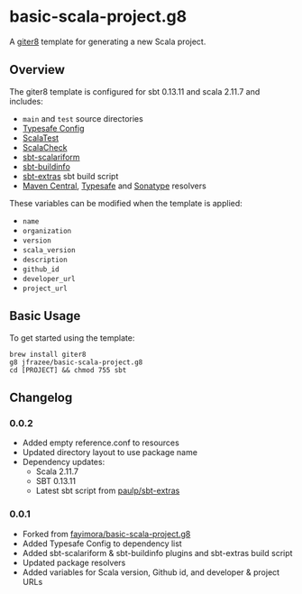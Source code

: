 # basic-scala-project.g8

A [giter8](https://github.com/n8han/giter8) template for generating a new Scala project.

## Overview

The giter8 template is configured for sbt 0.13.11 and scala 2.11.7 and includes:

* `main` and `test` source directories
* [Typesafe Config](https://github.com/typesafehub/config)
* [ScalaTest](http://www.scalatest.org/)
* [ScalaCheck](https://www.scalacheck.org)
* [sbt-scalariform](https://github.com/sbt/sbt-scalariform)
* [sbt-buildinfo](https://github.com/sbt/sbt-buildinfo)
* [sbt-extras](https://github.com/paulp/sbt-extras) sbt build script
* [Maven Central](http://search.maven.org), [Typesafe](https://bintray.com/typesafe) and [Sonatype](http://central.sonatype.org) resolvers

These variables can be modified when the template is applied:

* `name`
* `organization`
* `version`
* `scala_version`
* `description`
* `github_id`
* `developer_url`
* `project_url`

## Basic Usage

To get started using the template:

```
brew install giter8
g8 jfrazee/basic-scala-project.g8
cd [PROJECT] && chmod 755 sbt
```

## Changelog

### 0.0.2

* Added empty reference.conf to resources
* Updated directory layout to use package name
* Dependency updates:
    * Scala 2.11.7
    * SBT 0.13.11
    * Latest sbt script from [paulp/sbt-extras](https://github.com/paulp/sbt-extras)

### 0.0.1

* Forked from [fayimora/basic-scala-project.g8](https://github.com/fayimora/basic-scala-project.g8)
* Added Typesafe Config to dependency list
* Added sbt-scalariform & sbt-buildinfo plugins and sbt-extras build script
* Updated package resolvers
* Added variables for Scala version, Github id, and developer & project URLs
